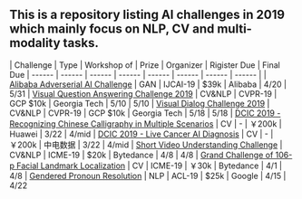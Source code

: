 ## This is a repository listing AI challenges in 2019 which mainly focus on NLP, CV and multi-modality tasks.

| Challenge | Type | Workshop of | Prize | Organizer | Rigister Due | Final Due
| ------ | ------ | ------ | ------ | ------ | ------ | ------ | ------ |
| [Alibaba Adverserial AI Challenge](https://tianchi.aliyun.com/competition/entrance/231701/introduction) | GAN | IJCAI-19 | $39k | Alibaba | 4/20 | 5/31
| [Visual Question Answering Challenge 2019](https://visualqa.org/workshop.html) | CV&NLP | CVPR-19 | GCP $10k | Georgia Tech | 5/10 | 5/10
| [Visual Dialog Challenge 2019](https://visualqa.org/workshop.html) | CV&NLP | CVPR-19 | GCP $10k | Georgia Tech | 5/18 | 5/18
| [DCIC 2019 - Recognizing Chinese Calligraphy in Multiple Scenarios](https://www.datafountain.cn/competitions/334/details) | CV | - | ￥200k | Huawei | 3/22 | 4/mid
| [DCIC 2019 - Live Cancer AI Diagnosis](https://www.datafountain.cn/competitions/335/details) | CV | - | ￥200k | 中电数据 | 3/22 | 4/mid
| [Short Video Understanding Challenge](https://www.biendata.com/competition/icmechallenge2019/) | CV&NLP | ICME-19 | $20k | Bytedance | 4/8 | 4/8
| [Grand Challenge of 106-p Facial Landmark Localization](https://facial-landmarks-localization-challenge.github.io/#comp-date) | CV | ICME-19 | ￥30k | Bytedance | 4/1 | 4/8
| [Gendered Pronoun Resolution](https://www.kaggle.com/c/gendered-pronoun-resolution) | NLP | ACL-19 | $25k | Google | 4/15 | 4/22